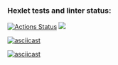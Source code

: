 ### Hexlet tests and linter status:
[![Actions Status](https://github.com/a-silanov/frontend-project-lvl1/workflows/hexlet-check/badge.svg)](https://github.com/a-silanov/frontend-project-lvl1/actions)
<a href="https://codeclimate.com/github/a-silanov/frontend-project-lvl1/maintainability"><img src="https://api.codeclimate.com/v1/badges/12f258d7446951ae8e0f/maintainability" /></a>

[![asciicast](https://asciinema.org/a/rShRbKFi0BAyjE1pvPzXlwo0O.svg)](https://asciinema.org/a/rShRbKFi0BAyjE1pvPzXlwo0O)

[![asciicast](https://asciinema.org/a/wKGe11SYvIIIvlZUJprXUE2xd.png)](https://asciinema.org/a/wKGe11SYvIIIvlZUJprXUE2xd)

